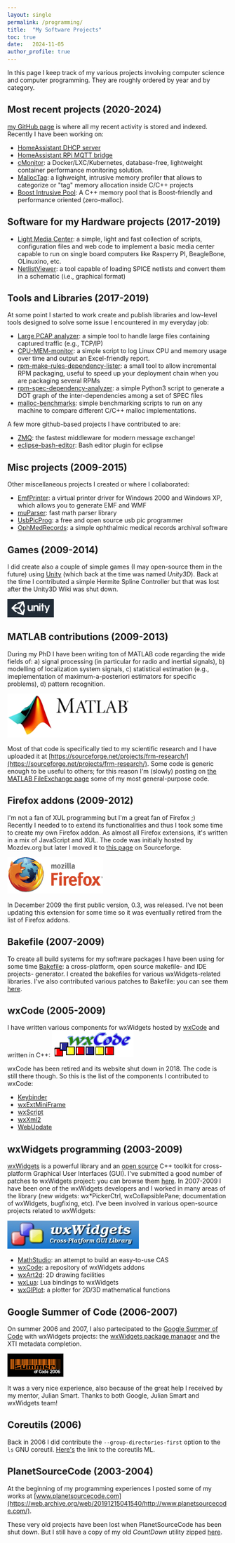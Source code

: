 ```yaml
---
layout: single
permalink: /programming/
title:  "My Software Projects"
toc: true
date:   2024-11-05
author_profile: true
---
```

  
In this page I keep track of my various projects involving computer science and computer programming. They are roughly ordered by year and by category.

## Most recent projects (2020-2024)

[my GitHub page](https://github.com/f18m?tab=repositories) is where all my recent activity is stored
and indexed.
Recently I have been working on:

* [HomeAssistant DHCP server](https://github.com/f18m/ha-addon-dnsmasq-dhcp-server)
* [HomeAssistant RPi MQTT bridge](https://github.com/f18m/rpi2home-assistant)
* [cMonitor](https://github.com/f18m/cmonitor): a Docker/LXC/Kubernetes, database-free, lightweight container performance monitoring solution.
* [MallocTag](https://github.com/f18m/malloc-tag): a lighweight, intrusive memory profiler that allows to categorize or "tag" memory allocation inside C/C++ projects
* [Boost Intrusive Pool](https://github.com/f18m/boost-intrusive-pool): A C++ memory pool that is Boost-friendly and performance oriented (zero-malloc).


## Software for my Hardware projects (2017-2019) 

*   [Light Media Center](https://github.com/f18m/light-media-center): a simple, light and fast collection of scripts, configuration files and web code to implement a basic media center capable to run on single board computers like Rasperry PI, BeagleBone, OLinuxino, etc.
*   [NetlistViewer](https://github.com/f18m/netlist-viewer): a tool capable of loading SPICE netlists and convert them in a schematic (i.e., graphical format)


## Tools and Libraries (2017-2019) 

At some point I started to work create and publish libraries and low-level tools designed
to solve some issue I encountered in my everyday job:

*   [Large PCAP analyzer](https://github.com/f18m/large-pcap-analyzer): a simple tool to handle large files containing captured traffic (e.g., TCP/IP)
*   [CPU-MEM-monitor](https://github.com/f18m/CPU-MEM-monitor): a simple script to log Linux CPU and memory usage over time and output an Excel-friendly report.
*   [rpm-make-rules-dependency-lister](https://github.com/f18m/rpm-make-rules-dependency-lister): a small tool to allow incremental RPM packaging, useful to speed up your deployment chain when you are packaging several RPMs
*   [rpm-spec-dependency-analyzer](https://github.com/f18m/rpm-spec-dependency-analyzer): a simple Python3 script to generate a DOT graph of the inter-dependencies among a set of SPEC files
*   [malloc-benchmarks](https://github.com/f18m/malloc-benchmarks): simple benchmarking scripts to run on any machine to compare different C/C++ malloc implementations.

A few more github-based projects I have contributed to are:

*   [ZMQ](https://github.com/zeromq/libzmq): the fastest middleware for modern message exchange!
*   [eclipse-bash-editor](https://github.com/de-jcup/eclipse-bash-editor): Bash editor plugin for eclipse


## Misc projects (2009-2015)

Other miscellaneous projects I created or where I collaborated:

*   [EmfPrinter](https://emfprinter.sf.net): a virtual printer driver for Windows 2000 and Windows XP, which allows you to generate EMF and WMF
*   [muParser](https://beltoforion.de/en/muparser/): fast math parser library
*   [UsbPicProg](https://usbpicprog.org/): a free and open source usb pic programmer
*   [OphMedRecords](https://ophmedrecords.sf.net/): a simple ophthalmic medical records archival software


## Games (2009-2014) 

I did create also a couple of simple games (I may open-source them in the future) using [Unity](https://unity.com/) (which back at the time was named _Unity3D_).
Back at the time I contributed a simple Hermite Spline Controller but that was lost after the Unity3D Wiki was shut down.

![Unity3D](/assets/images/unity3d.png) 


## MATLAB contributions (2009-2013) 

During my PhD I have been writing ton of MATLAB code regarding the wide fields of: a) signal processing (in particular for radio and inertial signals), b) modelling of localization system signals, c) statistical estimation (e.g., imeplementation of maximum-a-posteriori estimators for specific problems), d) pattern recognition.

![MATLAB](/assets/images/matlab.png)

Most of that code is specifically tied to my scientific research and I have uploaded it at [https://sourceforge.net/projects/frm-research/](https://sourceforge.net/projects/frm-research/). Some code is generic enough to be useful to others; for this reason I'm (slowly) posting on [the MATLAB FileExchange page](https://it.mathworks.com/matlabcentral/profile/authors/2008460?detail=all) some of my most general-purpose code.


## Firefox addons (2009-2012)

I'm not a fan of XUL programming but I'm a great fan of Firefox ;)  
Recently I needed to to extend its functionalities and thus I took some time to create my own Firefox addon. As almost all Firefox extensions, it's written in a mix of JavaScript and XUL. The code was initially hosted by Mozdev.org but later I moved it to [this page](https://sourceforge.net/projects/contextcalc/) on Sourceforge.

![Firefox](/assets/images/firefox.png)

In December 2009 the first public version, 0.3, was released. I've not been updating this extension for some time so it was eventually retired from the list of Firefox addons.

## Bakefile (2007-2009)

To create all build systems for my software packages I have been using for some time [Bakefile](https://github.com/vslavik/bakefile): a cross-platform, open source makefile- and IDE projects- generator. I created the bakefiles for various wxWidgets-related libraries.
I've also contributed various patches to Bakefile: you can see them [here](https://sourceforge.net/tracker/?atid=568031&group_id=83016&func=browse&by_submitter=frm).


## wxCode (2005-2009)

I have written various components for wxWidgets hosted by [wxCode](https://wxcode.sourceforge.net) and written in C++:
![wxCode](/assets/images/wxcodelogo2.png)

wxCode has been retired and its website shut down in 2018.
The code is still there though. So this is the list of the components I contributed to wxCode:

*   [Keybinder](https://sourceforge.net/p/wxcode/code/HEAD/tree/trunk/wxCode/components/keybinder)
*   [wxExtMiniFrame](https://sourceforge.net/p/wxcode/code/HEAD/tree/trunk/wxCode/components/extminiframe)
*   [wxScript](https://sourceforge.net/p/wxcode/code/HEAD/tree/trunk/wxCode/components/wxscript)
*   [wxXml2](https://sourceforge.net/p/wxcode/code/HEAD/tree/trunk/wxCode/components/wxxml2)
*   [WebUpdate](https://sourceforge.net/p/wxcode/code/HEAD/tree/trunk/wxCode/components/webupdate)


## wxWidgets programming (2003-2009) 
[wxWidgets](https://www.wxwidgets.org) is a powerful library and an [open source](https://www.opensource.org) C++ toolkit for cross-platform Graphical User Interfaces (GUI). I've submitted a good number of patches to wxWidgets project: you can browse them [here](https://trac.wxwidgets.org/query?status=accepted&status=closed&status=confirmed&status=infoneeded&status=infoneeded_new&status=new&status=portneeded&status=reopened&group=component&reporter=%24USER&order=priority). In 2007-2009 I have been one of the wxWidgets developers and I worked in many areas of the library (new widgets: wx\*PickerCtrl, wxCollapsiblePane; documentation of wxWidgets, bugfixing, etc). I've been involved in various open-source projects related to wxWidgets:

![wxWidgets](/assets/images/wxlogo.jpg)

*   [MathStudio](https://mathstudio.sf.net): an attempt to build an easy-to-use CAS
*   [wxCode](https://wxcode.sf.net): a repository of wxWidgets addons
*   [wxArt2d](https://wxart2d.sf.net): 2D drawing facilities
*   [wxLua](https://wxlua.sf.net): Lua bindings to wxWidgets
*   [wxGlPlot](https://mathdev.sf.net): a plotter for 2D/3D mathematical functions

  
## Google Summer of Code (2006-2007)

On summer 2006 and 2007, I also partecipated to the [Google Summer of Code](https://code.google.com/soc/) with wxWidgets projects: the [wxWidgets package manager](https://wiki.wxwidgets.org/ComponentManager) and the XTI metadata completion.

![GSoc](/assets/images/soc2007.gif)

It was a very nice experience, also because of the great help I received by my mentor, Julian Smart. Thanks to both Google, Julian Smart and wxWidgets team!

## Coreutils (2006) 

Back in 2006 I did contribute the `--group-directories-first` option to the `ls` GNU coreutil. [Here's](https://lists.gnu.org/archive/html/bug-coreutils/2006-01/msg00000.html) the link to the coreutils ML.


## PlanetSourceCode (2003-2004)

At the beginning of my programming experiences I posted some of my works at [www.planetsourcecode.com](https://web.archive.org/web/20191215041540/http://www.planetsourcecode.com/).

These very old projects have been lost when PlanetSourceCode has been shut down.
But I still have a copy of my old _CountDown_ utility zipped [here](/assets/prog/countdown.zip).

